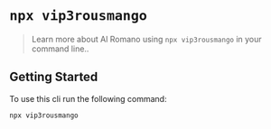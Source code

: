 # `npx vip3rousmango`

> Learn more about Al Romano using `npx vip3rousmango` in your command line..

## Getting Started

To use this cli run the following command:

```sh
npx vip3rousmango
```